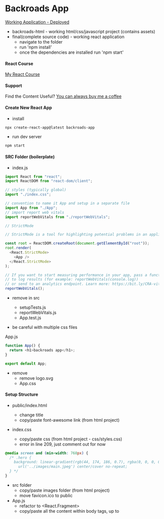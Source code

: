 # Backroads App

[Working Application - Deployed](https://backroads-app.netlify.app/)

- backroads-html - working html/css/javascript project (contains assets)
- final(complete source code) - working react application
  - navigate to the folder
  - run 'npm install'
  - once the dependencies are installed run 'npm start'

#### React Course

[My React Course](https://www.udemy.com/course/react-tutorial-and-projects-course/?referralCode=FEE6A921AF07E2563CEF)

#### Support

Find the Content Useful? [You can always buy me a coffee](https://www.buymeacoffee.com/johnsmilga)

#### Create New React App

- install

```sh
npx create-react-app@latest backroads-app
```

- run dev server

```sh
npm start
```

#### SRC Folder (boilerplate)

- index.js

```js
import React from "react";
import ReactDOM from "react-dom/client";

// styles (typically global)
import "./index.css";

// convention to name it App and setup in a separate file
import App from "./App";
// import report web vitals
import reportWebVitals from "./reportWebVitals";

// StrictMode

// StrictMode is a tool for highlighting potential problems in an application.Activates additional checks and warnings for its descendants.Runs only in Development, does not impact the production build. RENDERS TWICE !!! Possible to remove.

const root = ReactDOM.createRoot(document.getElementById("root"));
root.render(
  <React.StrictMode>
    <App />
  </React.StrictMode>
);

// If you want to start measuring performance in your app, pass a function
// to log results (for example: reportWebVitals(console.log))
// or send to an analytics endpoint. Learn more: https://bit.ly/CRA-vitals
reportWebVitals();
```

- remove in src

  - setupTests.js
  - reportWebVitals.js
  - App.test.js

- be careful with multiple css files

App.js

```js
function App() {
  return <h1>backroads app</h1>;
}

export default App;
```

- remove
  - remove logo.svg
  - App.css

#### Setup Structure

- public/index.html

  - change title
  - copy/paste font-awesome link (from html project)

- index.css

  - copy/paste css (from html project - css/styles.css)
  - error in line 209, just comment out for now

```css
@media screen and (min-width: 768px) {
  /* .hero {
    background: linear-gradient(rgb(44, 174, 186, 0.7), rgba(0, 0, 0, 0.7)),
      url('../images/main.jpeg') center/cover no-repeat;
  } */
}
```

- src folder
  - copy/paste images folder (from html project)
  - move favicon.ico to public
- App.js
  - refactor to <React.Fragment>
  - copy/paste all the content within body tags, up to <script> (index.html)
  - select all "class" instances and refactor to "className" (CMD + D)
  - fix the comment bug (remove or comment out)
  - don't worry about - Using target="\_blank" without rel="noreferrer" warning,
    will fix it later
  - move README.md from final to current project

#### Setup Components

- in src create components folder
- in the components create following files
  - Navbar.js
  - Hero.js
  - About.js
  - Services.js
  - Tours.j
  - Footer.js
- setup components with default export (snippet - rafce)
- carefully move the code from App.js into components (files)
  - hint - look for navbar, footer and section tags
- App.js should be empty
- import and render all components in App.js (try auto imports)
- result is going to be the same, it's just easier to manage the code
- again, it's just my preference to split up code in such way.
  You can split it up in any way that makes the most sense to you.

#### Navbar

- first let's fix the image (logo)
  - setup import from images and update source

```js
// import
import logo from "../images/logo.svg";

// JSX
<img src={logo} className="nav-logo" alt="backroads" />;
```

#### Smooth Scroll

- html/css feature

```html
<!-- link -->
<a href="#services"> services </a>
<!-- element -->
<section id="services"></section>
```

```css
html {
  scroll-behavior: smooth;
}
.section {
  /* navbar height */
  scroll-margin-top: 4rem;
}
```

#### Page Links

- refactor repeating code

```js
<li>
  <a href="#home" className="nav-link">
    home
  </a>
</li>
```

- figure out which data is repeating hint (href, text )
- in src create data.js and setup a structure
  - (hint - [{property:value},{property:value}])
- export/import iterate over the list,return elements and inject data

```js
export const pageLinks = [
  { id: 1, href: "#home", text: "home" },
  { id: 2, href: "#about", text: "about" },
  { id: 3, href: "#services", text: "services" },
  { id: 4, href: "#tours", text: "tours" },
];
```

```js
import { pageLinks } from "../data";

{
  pageLinks.map((link) => {
    return (
      <li key={link.id}>
        <a href={link.href} className="nav-link">
          {link.text}
        </a>
      </li>
    );
  });
}
```

#### Nav Icons (social-links)

- repeat the same steps (as with page links)
- add rel='noreferrer'

```js
{
  socialLinks.map((link) => {
    const { id, href, icon } = link;
    return (
      <li key={id}>
        <a href={href} target="_blank" rel="noreferrer" className="nav-icon">
          <i className={icon}></i>
        </a>
      </li>
    );
  });
}
```

#### Hero

- change title or text (optional)
- fix the image (path in css)

#### About

- fix the image (hint - just like with logo in the navbar)

#### Section Title

- in components create Title.js
- get the structure from one of the sections
- setup two props
- replace in About, Services, Tours

```js
const Title = ({ title, subTitle }) => {
  return (
    <div className="section-title">
      <h2>
        {title} <span>{subTitle}</span>
      </h2>
    </div>
  );
};
export default Title;
```

About.js

```js
// import
import Title from "./Title";

// display
<Title title="about" subTitle="us" />;
```

#### Services

- refactor repeating code (hint - just like with page and social links)
  - setup data, export/import, iterate

data.js

```js
export const services = [
  {
    id: 1,
    icon: "fas fa-wallet fa-fw",
    title: "saving money",
    text: "Lorem ipsum dolor sit amet consectetur adipisicing elit.Asperiores, officia",
  },
  // rest of the objects
];
```

Services.js

```js
import Title from "./Title";
import { services } from "../data";
const Services = () => {
  return (
    <section className="section services" id="services">
      <Title title="our" subTitle="services" />

      <div className="section-center services-center">
        {services.map((service) => {
          const { id, icon, title, text } = service;
          return (
            <article className="service" key={id}>
              <span className="service-icon">
                <i className={icon}></i>
              </span>
              <div className="service-info">
                <h4 className="service-title">{title}</h4>
                <p className="service-text">{text}</p>
              </div>
            </article>
          );
        })}
      </div>
    </section>
  );
};
export default Services;
```

#### Tours

- refactor repeating code

#### Footer

- refactor repeating code
- re-use page and social links
- in the <span id="date">provide current year (hint - {})

#### Alternative Approach (optional)

- in components create PageLinks.js
- import pageLinks
- return the entire list and replace current setup in Navbar, Footer
- "gotcha"
  - the more "moving parts" you will have the harder it's going to be to manage
  - my personal preference, if possible just use data

#### Challenge (optional)

- create more components (essentially, split up the code more)
- find all map methods and move elements to separate components
- By the end of the video you should have four additional components
  - Tour.js
  - Service.js
  - SocialLink.js
  - PageLink.js

#### Continuous Deployment

- fix warnings (About Section)

- netlify account
- github account
- basic git commands :

  - remove existing git repo
    - Mac : rm -rf .git
    - Windows : Remove-Item -Force -Recurse .git
    - Windows : rd /s /q .git
      Windows commands were shared by students and I have not personally tested them.
  - setup new repo
    - git init
      create an empty git repository
    - git add
      adds new or changed files in your working directory
      to the Git staging area
    - git add .
      adds entire project
      apart from files/directories specified in .gitignore
    - git commit -m "first commit"
      A shortcut command that immediately creates a commit
      with a passed commit message.
    - push to github
      git remote add origin git@github.com:your-profile/repo-name.git
      git branch -M main
      git push -u origin main

#### Benefits

- don't need to keep project locally
- automatic builds

#### Warnings "Gotcha"

- Netlify treats warnings as errors

package.json

```json
"scripts": {
    "start": "react-scripts start",
    "build": "CI= react-scripts build",
    "local-build": "react-scripts build",
    "test": "react-scripts test",
    "eject": "react-scripts eject"
  },
```
